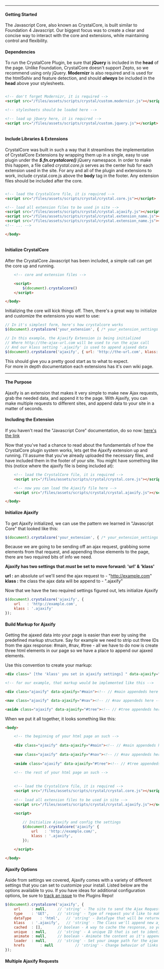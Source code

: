 ***

#### Getting Started

The Javascript Core, also known as CrystalCore, is built similar to Foundation 4 Javascript. Our biggest focus was to create a clear and concise way to interact with the core and extensions, while maintaining control and flexibility.

#### Dependencies

To run the CrystalCore Plugin, be sure that **jQuery** is included in the **head** of the page. Unlike Foundation, CrystalCore doesn't support Zepto, so we recommend using only jQuery. **Modernizr** is also required and is used for the html5shiv and feature detection, and should ***always*** be included in the **head** above your stylesheets.

```html

<!-- don't forget Modernizr, it is required -->  
<script src="/files/assets/scripts/crystal/custom.modernizr.js"></script>

<!-- stylesheets should be loaded here -->

<!-- load up jQuery here, it is required -->  
<script src="/files/assets/scripts/crystal/custom.jquery.js"></script>
  
```

#### Include Libraries & Extensions

CrystalCore was built in such a way that it streamlines the implementation of CrystalCore Extensions by wrapping them up in a single, easy to use plugin under the ***$.fn.crystalcore()*** jQuery namespace. In order to make this happen, a file called *crystal.core.js* serves as the center hub for each extension used in the site. For any and all of the plugin and extensions to work, include crystal.core.js above the **body** tag in the footer. Any extension files should be included after the core.

```html

<!-- load the CrystalCore file, it is required -->  
<script src="/files/assets/scripts/crystal/crystal.core.js"></script>

<!-- load all extension files to be used in site -->  
<script src="/files/assets/scripts/crystal/crystal.ajaxify.js"></script>
<script src="/files/assets/scripts/crystal/crystal.extension_name.js"></script>
<script src="/files/assets/scripts/crystal/crystal.extension_name.js"></script>
<!-- ... -->

</body>
  
```

#### Initialize CrystalCore

After the CrystalCore Javascript has been included, a simple call can get the core up and running. 
```html
    <!-- core and extension files -->

    <script>
        $(document).crystalcore()
    </script>

</body>
```

Initializing the core will kick things off. Then, there's a great way to initialize and customize the extensions you want to use:

```javascript
// In it's simplest form, here's how crystalcore works
$(document).crystalcore('your_extension', { /* your_extension_settings */ });

// In this example, the Ajaxify Extension is being initialized
// Where http://the-ajax-url.com will be used to run the ajax call 
// And our klass setting '.ajaxify' is used to append ajaxed data
$(document).crystalcore('ajaxify', { url: 'http://the-url.com', klass: '.ajaxify' });
```

This should give you a pretty good start as to what to expect.   
For more in depth documentation each extensions has it's own wiki page.










***

#### The Purpose

Ajaxify is an extension that makes it very simple to make new Ajax requests, grab the needed data, and append it to the page. With Ajaxify, you can make multiple requests to different sites, and append data to your site in a matter of seconds.

#### Including the Extension

If you haven't read the "Javascript Core" documentation, do so now: [here's the link](https://github.com/crystalcommerce/FrontendPlugins/wiki/Javascript-Core)

Now that you've had a chance to read about the fundamentals of how the CrystalCore plugin system works, lets get the Ajaxify extension up and running. I'll assume that you've already uploaded the necessary files, and have included them in the footer of your site. You might have something like this (notice where the ajaxify file is being included at):

```html
    <!-- load the CrystalCore file, it is required -->  
    <script src="/files/assets/scripts/crystal/crystal.core.js"></script>

    <!-- now you can load the Ajaxify file here -->  
    <script src="/files/assets/scripts/crystal/crystal.ajaxify.js"></script>

</body>
```

#### Initialize Ajaxify

To get Ajaxify initialized, we can use the pattern we learned in "Javascript Core" that looked like this:

```javascript
$(document).crystalcore('your_extension', { /* your_extension_settings */ });
```

Because we are going to be sending off an ajax request, grabbing some elements from that request, and appending those elements to the page, there are two required bits of info we need.

**Ajaxify has two settings that *must* be set to move forward: 'url' & 'klass'**

**url   :** an absolute url we'll send the ajax request to - "http://example.com"  
**klass :** the class the ajax data will be append to      - ".ajaxify"  

Now that we have the two required settings figured out, lets initialize Ajaxify

```javascript
$(document).crystalcore('ajaxify', {
    url   : 'http://example.com',
    klass : '.ajaxify'
});
```

#### Build Markup for Ajaxify

Getting the ajaxed data into your page is easier than ever by using the predefined markup structure. Say for example we need to strip out three IDs from the ajax response: #main, #nav, #tree - all we have to do now is create three html elements in our page so we have a place to append our ajaxed elements.

Use this convention to create your markup:

```html
<div class=" [the 'klass' you set in ajaxify settings] " data-ajaxify=" [a stripped ajax elem] "></div>

<!-- for our example, that markup would be implemented like this -->

<div class="ajaxify" data-ajaxify="#main"><!-- // #main appendeds here --></div>

<nav class="ajaxify" data-ajaxify="#nav"><!-- // #nav appendeds here --></nav>

<aside class="ajaxify" data-ajaxify="#tree"><!-- // #tree appendeds here --></aside>
```

When we put it all together, it looks something like this:

```html
<body>

    <!-- the beginning of your html page an such -->
    
    <div class="ajaxify" data-ajaxify="#main"><!-- // #main appendeds here --></div>
    
    <nav class="ajaxify" data-ajaxify="#nav"><!-- // #nav appendeds here --></nav>
    
    <aside class="ajaxify" data-ajaxify="#tree"><!-- // #tree appendeds here --></aside>
    
    <!-- the rest of your html page an such --> 
    
    
    <!-- load the CrystalCore file, it is required -->  
    <script src="/files/assets/scripts/crystal/crystal.core.js"></script>
    
    <!-- load all extension files to be used in site -->  
    <script src="/files/assets/scripts/crystal/crystal.ajaxify.js"></script>
    
    <script>

        // Initialize Ajaxify and config the settings
        $(document).crystalcore('ajaxify' {
            url   : 'http://example.com/',
            klass : '.ajaxify',
        });

    </script>
    
</body>
```

#### Ajaxify Options

Aside from settings we covered, Ajaxify comes with a variety of different settings that you can set to customize your install. Listed below are the options available to you. If you have ideas for additional configuration options, be sure to [track an issue](https://github.com/crystalcommerce/FrontendPlugins/issues) to the Plugins Repo!

```javascript
$(document).crystalcore('ajaxify', {
    url		: null,		// 'string' - The site to send the Ajax Request to
    type	: 'GET',	// 'string' - Type of request you'd like to make
    dataType	: 'html',	// 'string' - DataType that will be returned from ajax
    klass	: '.ajaxify',	// 'string' - The Class we'll append new ajax elements to
    cached	: [],		// boolean - A way to cache the response, so you can access it later
    unique	: null,		// 'string' - A unique ID that is set to identify cache
    animate	: null,		// boolean - Animate the content as it's appended to page
    loader	: null,		// 'string' - Set your image path for the ajax loader here
    hrefs       : null          // 'string' - Change behavior of links that don't have a target set
});
```

#### Multiple Ajaxify Requests

